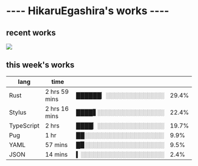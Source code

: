 # ---- HikaruEgashira's works ----

## recent works

[![](https://img.shields.io/github/stars/twin-te/twinte-front?label=Twin:te&style=for-the-badge)](https://github.com/twin-te/twinte-front)

## this week's works

| lang        | time           |                       |        |
| ----------- | -------------- | --------------------- | ------ |
| Rust        | 2 hrs 59 mins  | ██████▏░░░░░░░░░░░░░░ |  29.4% |
| Stylus      | 2 hrs 16 mins  | ████▋░░░░░░░░░░░░░░░░ |  22.4% |
| TypeScript  | 2 hrs          | ████▏░░░░░░░░░░░░░░░░ |  19.7% |
| Pug         | 1 hr           | ██░░░░░░░░░░░░░░░░░░░ |   9.9% |
| YAML        | 57 mins        | █▉░░░░░░░░░░░░░░░░░░░ |   9.5% |
| JSON        | 14 mins        | ▍░░░░░░░░░░░░░░░░░░░░ |   2.4% |
